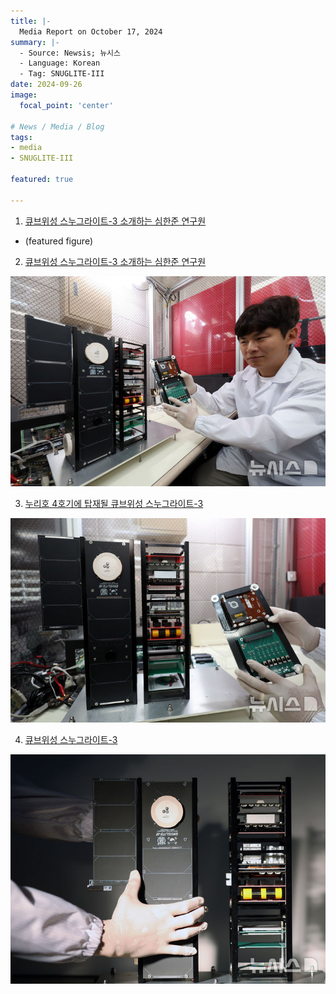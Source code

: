```yaml
---
title: |-
  Media Report on October 17, 2024
summary: |-
  - Source: Newsis; 뉴시스
  - Language: Korean
  - Tag: SNUGLITE-III
date: 2024-09-26
image:
  focal_point: 'center'

# News / Media / Blog
tags: 
- media
- SNUGLITE-III

featured: true

---
```


1) [큐브위성 스누그라이트-3 소개하는 심한준 연구원](https://www.newsis.com/view/NISI20240926_0020534523)

- (featured figure)

2) [큐브위성 스누그라이트-3 소개하는 심한준 연구원](https://www.newsis.com/view/NISI20240926_0020534521)

![241017-newsis-fig2](fig2.jpg)

3) [누리호 4호기에 탑재될 큐브위성 스누그라이트-3](https://www.newsis.com/view/NISI20240926_0020534522)

![241017-newsis-fig3](fig3.jpg)

4) [큐브위성 스누그라이트-3](https://www.newsis.com/view/NISI20240926_0020534527)

![241017-newsis-fig4](fig4.jpg)